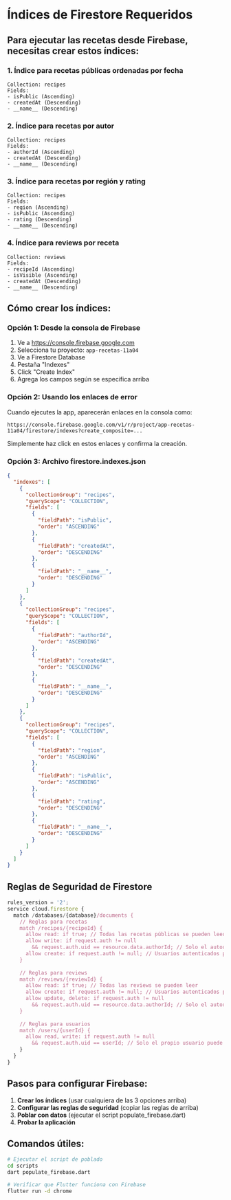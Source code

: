 # Índices de Firestore Requeridos

## Para ejecutar las recetas desde Firebase, necesitas crear estos índices:

### 1. Índice para recetas públicas ordenadas por fecha
```
Collection: recipes
Fields: 
- isPublic (Ascending)
- createdAt (Descending)
- __name__ (Descending)
```

### 2. Índice para recetas por autor
```
Collection: recipes
Fields:
- authorId (Ascending) 
- createdAt (Descending)
- __name__ (Descending)
```

### 3. Índice para recetas por región y rating
```
Collection: recipes
Fields:
- region (Ascending)
- isPublic (Ascending) 
- rating (Descending)
- __name__ (Descending)
```

### 4. Índice para reviews por receta
```
Collection: reviews
Fields:
- recipeId (Ascending)
- isVisible (Ascending)
- createdAt (Descending)
- __name__ (Descending)
```

## Cómo crear los índices:

### Opción 1: Desde la consola de Firebase
1. Ve a https://console.firebase.google.com
2. Selecciona tu proyecto: `app-recetas-11a04`
3. Ve a Firestore Database
4. Pestaña "Indexes"
5. Click "Create Index"
6. Agrega los campos según se especifica arriba

### Opción 2: Usando los enlaces de error
Cuando ejecutes la app, aparecerán enlaces en la consola como:
```
https://console.firebase.google.com/v1/r/project/app-recetas-11a04/firestore/indexes?create_composite=...
```
Simplemente haz click en estos enlaces y confirma la creación.

### Opción 3: Archivo firestore.indexes.json
```json
{
  "indexes": [
    {
      "collectionGroup": "recipes",
      "queryScope": "COLLECTION",
      "fields": [
        {
          "fieldPath": "isPublic",
          "order": "ASCENDING"
        },
        {
          "fieldPath": "createdAt",
          "order": "DESCENDING"
        },
        {
          "fieldPath": "__name__",
          "order": "DESCENDING"
        }
      ]
    },
    {
      "collectionGroup": "recipes", 
      "queryScope": "COLLECTION",
      "fields": [
        {
          "fieldPath": "authorId",
          "order": "ASCENDING"
        },
        {
          "fieldPath": "createdAt", 
          "order": "DESCENDING"
        },
        {
          "fieldPath": "__name__",
          "order": "DESCENDING"
        }
      ]
    },
    {
      "collectionGroup": "recipes",
      "queryScope": "COLLECTION", 
      "fields": [
        {
          "fieldPath": "region",
          "order": "ASCENDING"
        },
        {
          "fieldPath": "isPublic",
          "order": "ASCENDING"
        },
        {
          "fieldPath": "rating",
          "order": "DESCENDING"
        },
        {
          "fieldPath": "__name__",
          "order": "DESCENDING"
        }
      ]
    }
  ]
}
```

## Reglas de Seguridad de Firestore

```javascript
rules_version = '2';
service cloud.firestore {
  match /databases/{database}/documents {
    // Reglas para recetas
    match /recipes/{recipeId} {
      allow read: if true; // Todas las recetas públicas se pueden leer
      allow write: if request.auth != null 
        && request.auth.uid == resource.data.authorId; // Solo el autor puede modificar
      allow create: if request.auth != null; // Usuarios autenticados pueden crear
    }
    
    // Reglas para reviews  
    match /reviews/{reviewId} {
      allow read: if true; // Todas las reviews se pueden leer
      allow create: if request.auth != null; // Usuarios autenticados pueden crear
      allow update, delete: if request.auth != null 
        && request.auth.uid == resource.data.authorId; // Solo el autor puede modificar
    }
    
    // Reglas para usuarios
    match /users/{userId} {
      allow read, write: if request.auth != null 
        && request.auth.uid == userId; // Solo el propio usuario puede ver/modificar sus datos
    }
  }
}
```

## Pasos para configurar Firebase:

1. **Crear los índices** (usar cualquiera de las 3 opciones arriba)
2. **Configurar las reglas de seguridad** (copiar las reglas de arriba)
3. **Poblar con datos** (ejecutar el script populate_firebase.dart)
4. **Probar la aplicación**

## Comandos útiles:

```bash
# Ejecutar el script de poblado
cd scripts
dart populate_firebase.dart

# Verificar que Flutter funciona con Firebase
flutter run -d chrome
```
